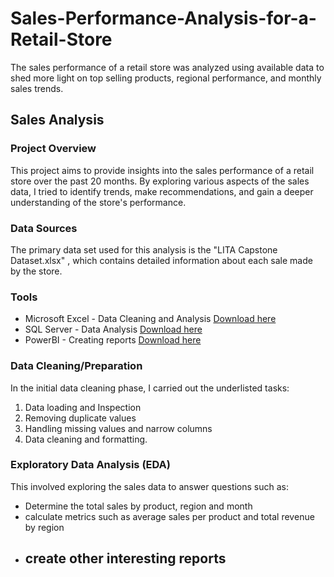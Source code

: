 # Sales-Performance-Analysis-for-a-Retail-Store
The sales performance of a retail store was analyzed using available data to shed more light on top selling products, regional performance, and monthly sales trends.
## Sales Analysis

### Project Overview
This project aims to provide insights into the sales performance of a retail store over the past 20 months. By exploring various aspects of the sales data, I tried to identify trends, make recommendations, and gain a deeper understanding of the store's performance.

### Data Sources
The primary data set used for this analysis is the "LITA Capstone Dataset.xlsx" , which contains detailed information about each sale made by the store.

### Tools
- Microsoft Excel - Data Cleaning and Analysis [Download here](https://microsoft.com)
- SQL Server - Data Analysis [Download here](https://www.microsoft.com/en-us/sql-server/sql-server-downloads)
- PowerBI - Creating reports [Download here](https://www.microsoft./power-bi/downloads)


### Data Cleaning/Preparation
In the initial data cleaning phase, I carried out the underlisted tasks:
1. Data loading and Inspection
2. Removing duplicate values
3. Handling missing values and narrow columns
4. Data cleaning and formatting.

### Exploratory Data Analysis (EDA)
This involved exploring the sales data to answer questions such as:
- Determine the total sales by product, region and month
- calculate metrics such as average sales per product and total revenue by region
- create other interesting reports
  - 

